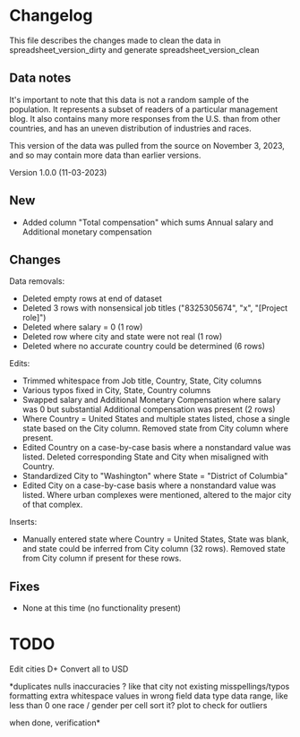 # Changelog
This file describes the changes made to clean the data in spreadsheet_version_dirty and generate spreadsheet_version_clean

## Data notes
It's important to note that this data is not a random sample of the population. It represents a subset of readers of a particular management blog. It also contains many more responses from the U.S. than from other countries, and has an uneven distribution of industries and races.

This version of the data was pulled from the source on November 3, 2023, and so may contain more data than earlier versions.

Version 1.0.0 (11-03-2023)
## New
- Added column "Total compensation" which sums Annual salary and Additional monetary compensation

## Changes 
Data removals:

- Deleted empty rows at end of dataset
- Deleted 3 rows with nonsensical job titles ("8325305674", "x", "[Project role]")
- Deleted where salary = 0 (1 row)
- Deleted row where city and state were not real (1 row)
- Deleted where no accurate country could be determined (6 rows)

Edits:

- Trimmed whitespace from Job title, Country, State, City columns
- Various typos fixed in City, State, Country columns
- Swapped salary and Additional Monetary Compensation where salary was 0 but substantial Additional compensation was present (2 rows)
- Where Country = United States and multiple states listed, chose a single state based on the City column. Removed state from City column where present.
- Edited Country on a case-by-case basis where a nonstandard value was listed. Deleted corresponding State and City when misaligned with Country. 
- Standardized City to "Washington" where State = "District of Columbia"
- Edited City on a case-by-case basis where a nonstandard value was listed. Where urban complexes were mentioned, altered to the major city of that complex. 

Inserts:

- Manually entered state where Country = United States, State was blank, and state could be inferred from City column (32 rows). Removed state from City column if present for these rows.

## Fixes
- None at this time (no functionality present)

# TODO
Edit cities D+
Convert all to USD

*duplicates
nulls
inaccuracies ? like that city not existing
misspellings/typos
formatting
extra whitespace
values in wrong field
data type
data range, like less than 0
one race / gender per cell
sort it?
plot to check for outliers

when done, verification*